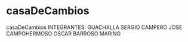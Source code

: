 # casaDeCambios
casaDeCambios
INTEGRANTES:
     GUACHALLA SERGIO
     CAMPERO JOSE
     CAMPOHERMOSO OSCAR
     BARROSO MARINO